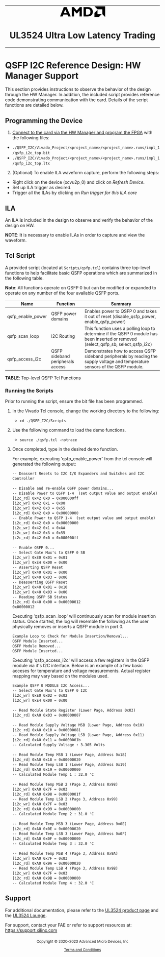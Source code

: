 <table class="sphinxhide" width="100%">
 <tr width="100%">
    <td align="center"><img src="https://raw.githubusercontent.com/Xilinx/Image-Collateral/main/xilinx-logo.png" width="30%"/><h1>UL3524 Ultra Low Latency Trading</h1>
    </td>
 </tr>
</table>

# QSFP I2C Reference Design: HW Manager Support

This section provides instructions to observe the behavior of the design through the HW Manager.
In addition, the included script provides reference code demonstrating communication with the card.  Details of the script functions are detailed below.

## Programming the Device

1. [Connect to the card via the HW Manager and program the FPGA](../../Docs/programming_the_device.md) with the following files:

* `./QSFP_I2C/Vivado_Project/<project_name>/<project_name>.runs/impl_1/qsfp_i2c_top.bit`
* `./QSFP_I2C/Vivado_Project/<project_name>/<project_name>.runs/impl_1/qsfp_i2c_top.ltx`

2. (Optional) To enable ILA waveform capture, perform the following steps:

* Right click on the device (xcvu2p_0) and click on *Refresh Device*.
* Set up ILA trigger as desired.
* Trigger all the ILAs by clicking on *Run trigger for this ILA core*

## ILA

An ILA is included in the design to observe and verify the behavior of the design on HW.

**NOTE**: It is necessary to enable ILAs in order to capture and view the waveform.

## Tcl Script

A provided script (located at `Scripts/qsfp.tcl`) contains three top-level functions to help facilitate basic QSFP operations which are summarized in the following table.  

**Note**: All functions operate on QSFP 0 but can be modified or expanded to operate on any number of the four available QSFP ports.

| Name | Function | Summary |
|---|---|---|
| qsfp_enable_power | QSFP power domains | Enables power to QSFP 0 and takes it out of reset (disable_qsfp_power, enable_qsfp_power)|
| qsfp_scan_loop | I2C Routing | This function uses a polling loop to determine if the QSFP 0 module has been inserted or removed (select_qsfp_sb, select_qsfp_i2c) |
| qsfp_access_i2c | QSFP sideband peripherals access| Demonstrates how to access QSFP sideband peripherals by reading the supply voltage and temperature sensors of the QSFP module. |

**TABLE**: Top-level QSFP Tcl Functions

### Running the Scripts

Prior to running the script, ensure the bit file has been programmed.

1. In the Vivado Tcl console, change the working directory to the following:
   * `cd ./QSFP_I2C/Scripts`
2. Use the following command to load the demo functions.
   * `source ./qsfp.tcl -notrace`
3. Once completed, type in the desired demo function.

    For example, executing 'qsfp_enable_power' from the tcl console will generated the following output:

    ```console
    -- Deassert Resets to I2C I/O Expanders and Switches and I2C Controller
    
    -- Disable and re-enable QSFP power domains...
    -- Disable Power to QSFP 1-4  (set output value and output enable)
    [i2c_rd] 0x42 0x0 = 0x000000ff
    [i2c_wr] 0x42 0x1 = 0x00
    [i2c_wr] 0x42 0x3 = 0x55
    [i2c_rd] 0x42 0x0 = 0x00000000
    -- Enable Power to QSFP 1-4  (set output value and output enable)
    [i2c_rd] 0x42 0x0 = 0x00000000
    [i2c_wr] 0x42 0x1 = 0xAA
    [i2c_wr] 0x42 0x3 = 0x55
    [i2c_rd] 0x42 0x0 = 0x000000ff
    
    -- Enable QSFP 0...
    -- Select Gate Mux's to QSFP 0 SB
    [i2c_wr] 0xE0 0x01 = 0x01
    [i2c_wr] 0xE4 0x00 = 0x00
    -- Asserting QSFP Reset
    [i2c_wr] 0x40 0x01 = 0x00
    [i2c_wr] 0x40 0x03 = 0x06
    -- Deasserting QSFP Reset
    [i2c_wr] 0x40 0x01 = 0x10
    [i2c_wr] 0x40 0x03 = 0x06
    -- Reading QSFP SB Status
    [i2c_rd] 0x40 0x00 = 0x00000012
    0x00000012
    ```

   Executing 'qsfp_scan_loop' will continuously scan for module insertion status.  Once started, the log will resemble the following as the user physically removes or inserts a QSFP module in port 0.

    ```console
    Example Loop to Check for Module Insertion/Removal...
    QSFP Module Inserted...
    QSFP Module Removed...
    QSFP Module Inserted...
    ```

    Executing 'qsfp_access_i2c' will access a few registers in the QSFP module via it's I2C interface.  Below is an example of a few basic acceses for temperature and voltage measurements.  Actual register mapping may vary based on the modules used.

    ```console
    Example QSFP 0 MODULE I2C Access...
    -- Select Gate Mux's to QSFP 0 I2C
    [i2c_wr] 0xE0 0x02 = 0x02
    [i2c_wr] 0xE4 0x00 = 0x00
    
    -- Read Module State Register (Lower Page, Address 0x03)
    [i2c_rd] 0xA0 0x03 = 0x00000007
    
    -- Read Module Supply Voltage MSB (Lower Page, Address 0x10)
    [i2c_rd] 0xA0 0x10 = 0x00000081
    -- Read Module Supply Voltage LSB (Lower Page, Address 0x11)
    [i2c_rd] 0xA0 0x11 = 0x0000001b
    -- Calculated Supply Voltage : 3.305 Volts
    
    -- Read Module Temp MSB 1 (Lower Page, Address 0x18)
    [i2c_rd] 0xA0 0x18 = 0x00000020
    -- Read Module Temp LSB 1 (Lower Page, Address 0x19)
    [i2c_rd] 0xA0 0x19 = 0x00000000
    -- Calculated Module Temp 1 : 32.0 'C
    
    -- Read Module Temp MSB 2 (Page 3, Address 0x98)
    [i2c_wr] 0xA0 0x7F = 0x03
    [i2c_rd] 0xA0 0x98 = 0x0000001f
    -- Read Module Temp LSB 2 (Page 3, Address 0x99)
    [i2c_wr] 0xA0 0x7F = 0x03
    [i2c_rd] 0xA0 0x99 = 0x00000000
    -- Calculated Module Temp 2 : 31.0 'C
    
    -- Read Module Temp MSB 3 (Lower Page, Address 0x0E)
    [i2c_rd] 0xA0 0x0E = 0x00000020
    -- Read Module Temp LSB 3 (Lower Page, Address 0x0F)
    [i2c_rd] 0xA0 0x0F = 0x00000000
    -- Calculated Module Temp 3 : 32.0 'C
    
    -- Read Module Temp MSB 4 (Page 3, Address 0x9A)
    [i2c_wr] 0xA0 0x7F = 0x03
    [i2c_rd] 0xA0 0x9A = 0x00000020
    -- Read Module Temp LSB 4 (Page 3, Address 0x9B)
    [i2c_wr] 0xA0 0x7F = 0x03
    [i2c_rd] 0xA0 0x9B = 0x00000000
    -- Calculated Module Temp 4 : 32.0 'C
    ```

## Support

For additional documentation, please refer to the [UL3524 product page](https://www.xilinx.com/products/boards-and-kits/alveo/ul3524.html) and the [UL3524 Lounge](https://www.xilinx.com/member/ull-ea.html).

For support, contact your FAE or refer to support resources at: <https://support.xilinx.com>

<p class="sphinxhide" align="center"><sub>Copyright © 2020–2023 Advanced Micro Devices, Inc</sub></p>

<p class="sphinxhide" align="center"><sup><a href="https://www.amd.com/en/corporate/copyright">Terms and Conditions</a></sup></p>
